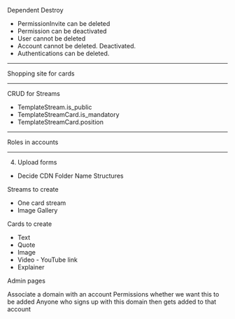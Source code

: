 Dependent Destroy
- PermissionInvite can be deleted
- Permission can be deactivated
- User cannot be deleted
- Account cannot be deleted. Deactivated.
- Authentications can be deleted.

----

Shopping site for cards

----

CRUD for Streams
- TemplateStream.is_public
- TemplateStreamCard.is_mandatory
- TemplateStreamCard.position

----

Roles in accounts

----

4. Upload forms
- Decide CDN Folder Name Structures

Streams to create
- One card stream
- Image Gallery

Cards to create
- Text
- Quote
- Image
- Video - YouTube link
- Explainer

Admin pages



Associate a domain with an account
Permissions whether we want this to be added
Anyone who signs up with this domain then gets added to that account
